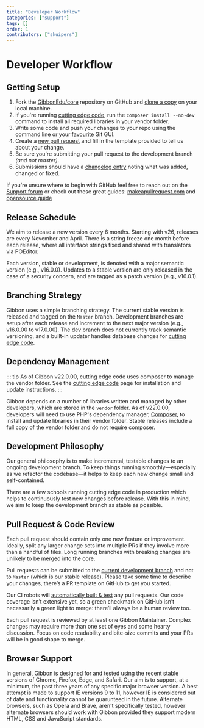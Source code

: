 ```yaml
---
title: "Developer Workflow"
categories: ["support"]
tags: []
order: 1
contributors: ["skuipers"]
---
```

# Developer Workflow
## Getting Setup

1. Fork the [GibbonEdu/core](https://github.com/GibbonEdu/core) repository on GitHub and [clone a copy](https://help.github.com/articles/cloning-a-repository/) on your local machine.
2. If you're running [cutting edge code](/introduction/installing-gibbon/cutting-edge-code/), run the `composer install --no-dev` command to install all required libraries in your vendor folder.
4. Write some code and push your changes to your repo using the command line or your [favourite](https://www.sourcetreeapp.com/) Git GUI.
5. Create a [new pull request](https://github.com/GibbonEdu/core/pulls) and fill in the template provided to tell us about your change.
6. Be sure you're submitting your pull request to the development branch _(and not master)_.
7. Submissions should have a [changelog entry](https://github.com/GibbonEdu/core/blob/main/CHANGELOG.txt) noting what was added, changed or fixed.

If you're unsure where to begin with GitHub feel free to reach out on the [Support forum](https://ask.gibbonedu.org) or check out these great guides: [makeapullrequest.com](http://makeapullrequest.com/) and [opensource.guide](https://opensource.guide/how-to-contribute/)


## Release Schedule

We aim to release a new version every 6 months. Starting with v26, releases are every November and April. There is a string freeze one month before each release, where all interface strings fixed and shared with translators via POEditor.

Each version, stable or development, is denoted with a major semantic version (e.g., v16.0.0). Updates to a stable version are only released in the case of a security concern, and are tagged as a patch version (e.g., v16.0.1). 

## Branching Strategy

Gibbon uses a simple branching strategy. The current stable version is released and tagged on the `Master` branch. Development branches are setup after each release and increment to the next major version (e.g., v16.0.00 to v17.0.00). The dev branch does not currently track semantic versioning, and a built-in updater handles database changes for [cutting edge code](https://docs.gibbonedu.org/administrators/getting-started/installing-gibbon/cutting-edge-code/).

## Dependency Management

::: tip
As of Gibbon v22.0.00, cutting edge code uses composer to manage the vendor folder. See the [cutting edge code](https://docs.gibbonedu.org/administrators/getting-started/installing-gibbon/cutting-edge-code/) page for installation and update instructions.
:::

Gibbon depends on a number of libraries written and managed by other developers, which are stored in the `vendor` folder. As of v22.0.00, developers will need to use PHP's dependency manager, [Composer](https://getcomposer.org/), to install and update libraries in their vendor folder. Stable releases include a full copy of the vendor folder and do not require composer.

## Development Philosophy

Our general philosophy is to make incremental, testable changes to an ongoing development branch. To keep things running smoothly—especially as we refactor the codebase—it helps to keep each new change small and self-contained.

There are a few schools running cutting edge code in production which helps to continuously test new changes before release. With this in mind, we aim to keep the development branch as stable as possible. 

## Pull Request & Code Review

Each pull request should contain only one new feature or improvement. Ideally, split any larger change sets into multiple PRs if they involve more than a handful of files. Long running branches with breaking changes are unlikely to be merged into the core.

Pull requests can be submitted to the [current development branch](https://docs.gibbonedu.org/developers/getting-started/gibbon-road-map/) and not to `Master` (which is our stable release). Please take some time to describe your changes, there’s a PR template on GitHub to get you started.

Our CI robots will [automatically built & test](https://docs.gibbonedu.org/developers/core-concepts/testing/) any pull requests. Our code coverage isn’t extensive yet, so a green checkmark on GitHub isn’t necessarily a green light to merge: there’ll always be a human review too.

Each pull request is reviewed by at least one Gibbon Maintainer. Complex changes may require more than one set of eyes and some hearty discussion. Focus on code readability and bite-size commits and your PRs will be in good shape to merge.

## Browser Support

In general, Gibbon is designed for and tested using the recent stable versions of Chrome, Firefox, Edge, and Safari. Our aim is to support, at a minimum, the past three years of any specific major browser version. A best attempt is made to support IE versions 9 to 11, however IE is considered out of date and functionality cannot be guarunteed in the future. Alternate browsers, such as Opera and Brave, aren't specifically tested, however alternate browsers should work with Gibbon provided they support modern HTML, CSS and JavaScript standards.
